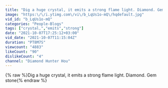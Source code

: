 ```yaml
---
title: "Dig a huge crystal, it emits a strong flame light. Diamond. Gem stone"
image: "https:\/\/i.ytimg.com\/vi\/b_LqUs1o-mQ\/hqdefault.jpg"
vid_id: "b_LqUs1o-mQ"
categories: "People-Blogs"
tags: ["crystal,","emits","strong"]
date: "2021-10-07T17:25:12+03:00"
vid_date: "2021-10-07T11:15:04Z"
duration: "PT8M7S"
viewcount: "4883"
likeCount: "90"
dislikeCount: "4"
channel: "Diamond Hunter Hou"
---
```

{% raw %}Dig a huge crystal, it emits a strong flame light. Diamond. Gem stone{% endraw %}
